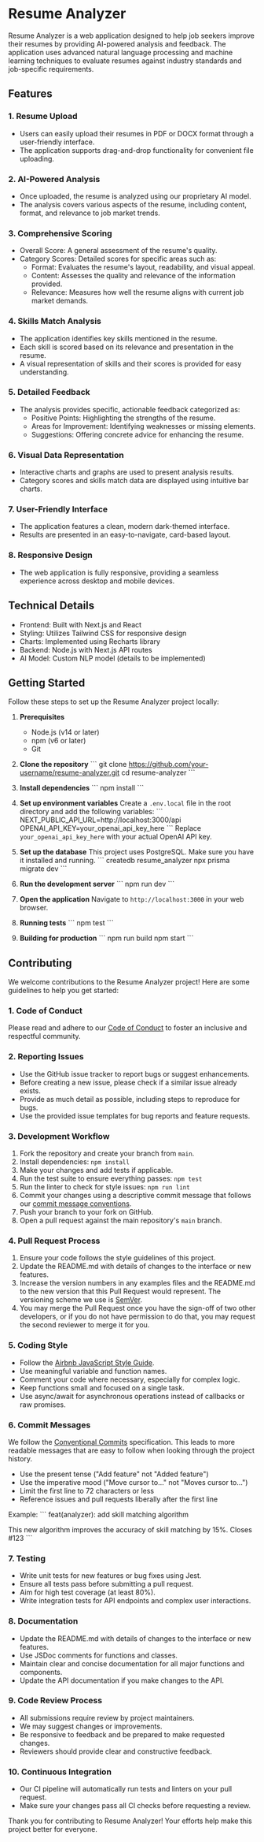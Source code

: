# Resume Analyzer
Resume Analyzer is a web application designed to help job seekers improve their resumes by providing AI-powered analysis and feedback. The application uses advanced natural language processing and machine learning techniques to evaluate resumes against industry standards and job-specific requirements.

## Features
### 1. Resume Upload
- Users can easily upload their resumes in PDF or DOCX format through a user-friendly interface.
- The application supports drag-and-drop functionality for convenient file uploading.

### 2. AI-Powered Analysis
- Once uploaded, the resume is analyzed using our proprietary AI model.
- The analysis covers various aspects of the resume, including content, format, and relevance to job market trends.

### 3. Comprehensive Scoring
- Overall Score: A general assessment of the resume's quality.
- Category Scores: Detailed scores for specific areas such as:
  - Format: Evaluates the resume's layout, readability, and visual appeal.
  - Content: Assesses the quality and relevance of the information provided.
  - Relevance: Measures how well the resume aligns with current job market demands.

### 4. Skills Match Analysis
- The application identifies key skills mentioned in the resume.
- Each skill is scored based on its relevance and presentation in the resume.
- A visual representation of skills and their scores is provided for easy understanding.

### 5. Detailed Feedback
- The analysis provides specific, actionable feedback categorized as:
  - Positive Points: Highlighting the strengths of the resume.
  - Areas for Improvement: Identifying weaknesses or missing elements.
  - Suggestions: Offering concrete advice for enhancing the resume.

### 6. Visual Data Representation
- Interactive charts and graphs are used to present analysis results.
- Category scores and skills match data are displayed using intuitive bar charts.

### 7. User-Friendly Interface
- The application features a clean, modern dark-themed interface.
- Results are presented in an easy-to-navigate, card-based layout.

### 8. Responsive Design
- The web application is fully responsive, providing a seamless experience across desktop and mobile devices.

## Technical Details

- Frontend: Built with Next.js and React
- Styling: Utilizes Tailwind CSS for responsive design
- Charts: Implemented using Recharts library
- Backend: Node.js with Next.js API routes
- AI Model: Custom NLP model (details to be implemented)

## Getting Started

Follow these steps to set up the Resume Analyzer project locally:

1. **Prerequisites**
   - Node.js (v14 or later)
   - npm (v6 or later)
   - Git

2. **Clone the repository**
   \`\`\`
   git clone https://github.com/your-username/resume-analyzer.git
   cd resume-analyzer
   \`\`\`

3. **Install dependencies**
   \`\`\`
   npm install
   \`\`\`

4. **Set up environment variables**
   Create a `.env.local` file in the root directory and add the following variables:
   \`\`\`
   NEXT_PUBLIC_API_URL=http://localhost:3000/api
   OPENAI_API_KEY=your_openai_api_key_here
   \`\`\`
   Replace `your_openai_api_key_here` with your actual OpenAI API key.

5. **Set up the database**
   This project uses PostgreSQL. Make sure you have it installed and running.
   \`\`\`
   createdb resume_analyzer
   npx prisma migrate dev
   \`\`\`

6. **Run the development server**
   \`\`\`
   npm run dev
   \`\`\`

7. **Open the application**
   Navigate to `http://localhost:3000` in your web browser.

8. **Running tests**
   \`\`\`
   npm test
   \`\`\`

9. **Building for production**
   \`\`\`
   npm run build
   npm start
   \`\`\`

## Contributing

We welcome contributions to the Resume Analyzer project! Here are some guidelines to help you get started:

### 1. Code of Conduct

Please read and adhere to our [Code of Conduct](CODE_OF_CONDUCT.md) to foster an inclusive and respectful community.

### 2. Reporting Issues

- Use the GitHub issue tracker to report bugs or suggest enhancements.
- Before creating a new issue, please check if a similar issue already exists.
- Provide as much detail as possible, including steps to reproduce for bugs.
- Use the provided issue templates for bug reports and feature requests.

### 3. Development Workflow

1. Fork the repository and create your branch from `main`.
2. Install dependencies: `npm install`
3. Make your changes and add tests if applicable.
4. Run the test suite to ensure everything passes: `npm test`
5. Run the linter to check for style issues: `npm run lint`
6. Commit your changes using a descriptive commit message that follows our [commit message conventions](#commit-messages).
7. Push your branch to your fork on GitHub.
8. Open a pull request against the main repository's `main` branch.

### 4. Pull Request Process

1. Ensure your code follows the style guidelines of this project.
2. Update the README.md with details of changes to the interface or new features.
3. Increase the version numbers in any examples files and the README.md to the new version that this Pull Request would represent. The versioning scheme we use is [SemVer](http://semver.org/).
4. You may merge the Pull Request once you have the sign-off of two other developers, or if you do not have permission to do that, you may request the second reviewer to merge it for you.

### 5. Coding Style

- Follow the [Airbnb JavaScript Style Guide](https://github.com/airbnb/javascript).
- Use meaningful variable and function names.
- Comment your code where necessary, especially for complex logic.
- Keep functions small and focused on a single task.
- Use async/await for asynchronous operations instead of callbacks or raw promises.

### 6. Commit Messages

We follow the [Conventional Commits](https://www.conventionalcommits.org/) specification. This leads to more readable messages that are easy to follow when looking through the project history. 

- Use the present tense ("Add feature" not "Added feature")
- Use the imperative mood ("Move cursor to..." not "Moves cursor to...")
- Limit the first line to 72 characters or less
- Reference issues and pull requests liberally after the first line

Example:
\`\`\`
feat(analyzer): add skill matching algorithm

This new algorithm improves the accuracy of skill matching by 15%.
Closes #123
\`\`\`

### 7. Testing

- Write unit tests for new features or bug fixes using Jest.
- Ensure all tests pass before submitting a pull request.
- Aim for high test coverage (at least 80%).
- Write integration tests for API endpoints and complex user interactions.

### 8. Documentation

- Update the README.md with details of changes to the interface or new features.
- Use JSDoc comments for functions and classes.
- Maintain clear and concise documentation for all major functions and components.
- Update the API documentation if you make changes to the API.

### 9. Code Review Process

- All submissions require review by project maintainers.
- We may suggest changes or improvements.
- Be responsive to feedback and be prepared to make requested changes.
- Reviewers should provide clear and constructive feedback.

### 10. Continuous Integration

- Our CI pipeline will automatically run tests and linters on your pull request.
- Make sure your changes pass all CI checks before requesting a review.

Thank you for contributing to Resume Analyzer! Your efforts help make this project better for everyone.
